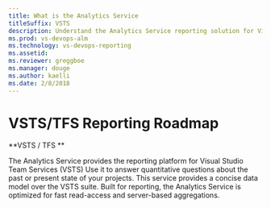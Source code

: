 ```yaml
---
title: What is the Analytics Service
titleSuffix: VSTS
description: Understand the Analytics Service reporting solution for Visual Studio Team Services (VSTS) 
ms.prod: vs-devops-alm
ms.technology: vs-devops-reporting
ms.assetid: 
ms.reviewer: greggboe
ms.manager: douge
ms.author: kaelli
ms.date: 2/8/2018
---
```


# VSTS/TFS Reporting Roadmap

**VSTS / TFS **  

The Analytics Service provides the reporting platform for Visual Studio Team Services (VSTS) Use it to answer quantitative questions about the past or present state of your projects. This service provides a concise data model over the VSTS suite. Built for reporting, the Analytics Service is optimized for fast read-access and server-based aggregations.

